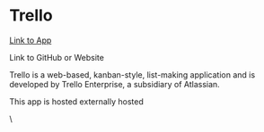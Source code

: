 # Trello

[Link to App](https://trello.com/w/agamersgrindxfgn)

Link to GitHub or Website

Trello is a web-based, kanban-style, list-making application and is developed by Trello Enterprise, a subsidiary of Atlassian.

This app is hosted externally hosted

\
